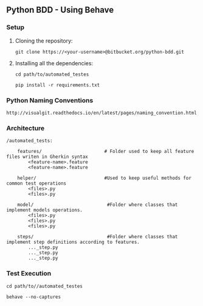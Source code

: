 ## Python BDD - Using Behave

### Setup

 1. Cloning the repository:

    ```shell
    git clone https://<your-username>@bitbucket.org/python-bdd.git
    ```

2. Installing all the dependencies:

    ```shell
    cd path/to/automated_testes

    pip install -r requirements.txt
    ```

### Python Naming Conventions

    http://visualgit.readthedocs.io/en/latest/pages/naming_convention.html

### Architecture

    /automated_tests:

        features/                       # Folder used to keep all feature files writen in Gherkin syntax
            <feature-name>.feature          
            <feature-name>.feature          

        helper/                         #Used to keep useful methods for common test operations
            <files>.py            
            <files>.py            

        model/                           #Folder where classes that implement models operations.
            <files>.py 
            <files>.py 
            <files>.py 

        steps/                           #Folder where classes that implement step definitions according to features.
            ..._step.py
            ..._step.py
            ..._step.py

### Test Execution

    cd path/to//automated_testes

    behave --no-captures
